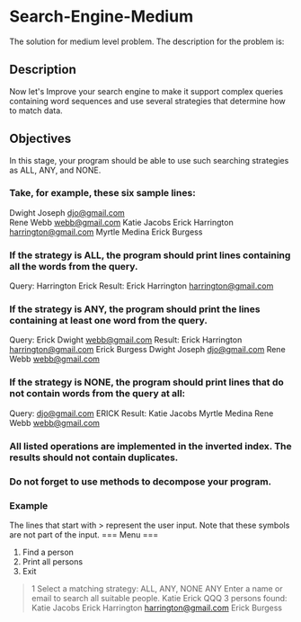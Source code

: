 # Search-Engine-Medium
The solution for medium level problem.
The description for the problem is:
## Description
Now let's Improve your search engine to make it support complex queries containing word sequences and use several strategies that determine how to match data.
## Objectives
In this stage, your program should be able to use such searching strategies as ALL, ANY, and NONE.
### Take, for example, these six sample lines:
Dwight Joseph djo@gmail.com <br>
Rene Webb webb@gmail.com
Katie Jacobs
Erick Harrington harrington@gmail.com
Myrtle Medina
Erick Burgess
### If the strategy is ALL, the program should print lines containing all the words from the query.
Query:
Harrington Erick
Result:
Erick Harrington harrington@gmail.com
### If the strategy is ANY, the program should print the lines containing at least one word from the query.
Query:
Erick Dwight webb@gmail.com
Result:
Erick Harrington harrington@gmail.com
Erick Burgess
Dwight Joseph djo@gmail.com
Rene Webb webb@gmail.com
### If the strategy is NONE, the program should print lines that do not contain words from the query at all:
Query:
djo@gmail.com ERICK
Result:
Katie Jacobs
Myrtle Medina
Rene Webb webb@gmail.com
### All listed operations are implemented in the inverted index. The results should not contain duplicates.
### Do not forget to use methods to decompose your program.
### Example
The lines that start with > represent the user input. Note that these symbols are not part of the input.
=== Menu ===
1. Find a person
2. Print all persons
0. Exit
> 1
Select a matching strategy: ALL, ANY, NONE
> ANY
Enter a name or email to search all suitable people.
> Katie Erick QQQ
3 persons found:
Katie Jacobs
Erick Harrington harrington@gmail.com
Erick Burgess
